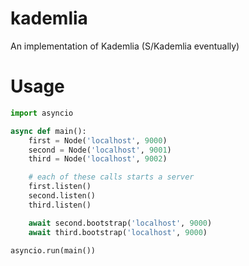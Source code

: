 # kademlia
An implementation of Kademlia (S/Kademlia eventually)

# Usage

```python
import asyncio

async def main():
    first = Node('localhost', 9000)
    second = Node('localhost', 9001)
    third = Node('localhost', 9002)

    # each of these calls starts a server
    first.listen()
    second.listen()
    third.listen()

    await second.bootstrap('localhost', 9000)
    await third.bootstrap('localhost', 9000)

asyncio.run(main())
```
